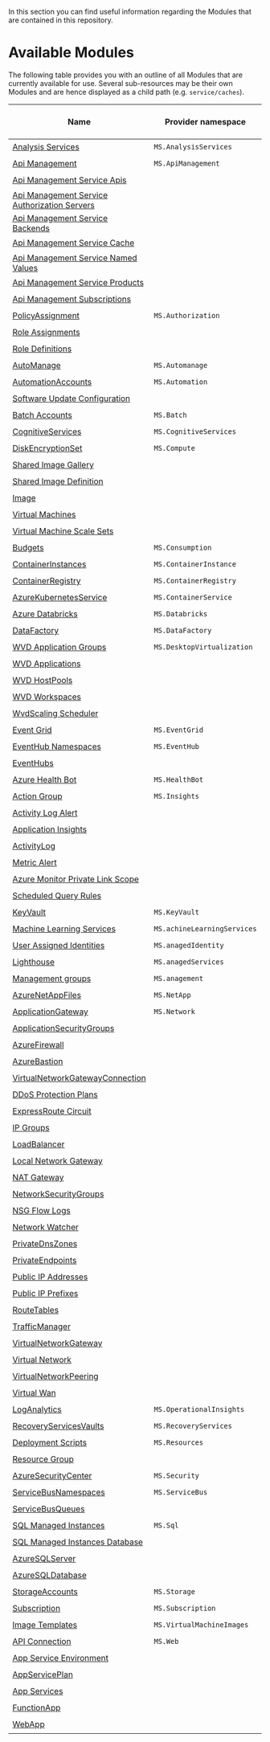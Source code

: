 In this section you can find useful information regarding the Modules that are contained in this repository.

# Available Modules
The following table provides you with an outline of all Modules that are currently available for use. Several sub-resources may be their own Modules and are hence displayed as a child path (e.g. `service/caches`).

| Name | Provider namespace | Resource Type | ARM / Bicep |
| - | - | - | - |
| [Analysis Services](Microsoft.AnalysisServices/servers) | `MS.AnalysisServices` | [servers](Microsoft.AnalysisServices/servers) | :heavy_check_mark:/ |
| [Api Management](Microsoft.ApiManagement/service) | `MS.ApiManagement` | [service](Microsoft.ApiManagement/service) | :heavy_check_mark:/ |
| [Api Management Service Apis](Microsoft.ApiManagement/serviceResources/apis) |  | [service/apis](Microsoft.ApiManagement/serviceResources/apis) | :heavy_check_mark:/ |
| [Api Management Service Authorization Servers](Microsoft.ApiManagement/serviceResources/authorizationServers) |  | [service/authorizationServers](Microsoft.ApiManagement/serviceResources/authorizationServers) | :heavy_check_mark:/ |
| [Api Management Service Backends](Microsoft.ApiManagement/serviceResources/backends) |  | [service/backends](Microsoft.ApiManagement/serviceResources/backends) | :heavy_check_mark:/ |
| [Api Management Service Cache](Microsoft.ApiManagement/serviceResources/caches) |  | [service/caches](Microsoft.ApiManagement/serviceResources/caches) | :heavy_check_mark:/ |
| [Api Management Service Named Values](Microsoft.ApiManagement/serviceResources/namedValues) |  | [service/namedValues](Microsoft.ApiManagement/serviceResources/namedValues) | :heavy_check_mark:/ |
| [Api Management Service Products](Microsoft.ApiManagement/serviceResources/products) |  | [service/products](Microsoft.ApiManagement/serviceResources/products) | :heavy_check_mark:/ |
| [Api Management Subscriptions](Microsoft.ApiManagement/serviceResources/subscriptions) |  | [service/subscriptions](Microsoft.ApiManagement/serviceResources/subscriptions) | :heavy_check_mark:/ |
| [PolicyAssignment](Microsoft.Authorization/policyAssignments) | `MS.Authorization` | [policyAssignments](Microsoft.Authorization/policyAssignments) | :heavy_check_mark:/ |
| [Role Assignments](Microsoft.Authorization/roleAssignments) |  | [roleAssignments](Microsoft.Authorization/roleAssignments) | :heavy_check_mark:/ |
| [Role Definitions](Microsoft.Authorization/roleDefinitions) |  | [roleDefinitions](Microsoft.Authorization/roleDefinitions) | :heavy_check_mark:/ |
| [AutoManage](Microsoft.Automanage/accounts) | `MS.Automanage` | [accounts](Microsoft.Automanage/accounts) | :heavy_check_mark:/ |
| [AutomationAccounts](Microsoft.Automation/automationAccounts) | `MS.Automation` | [automationAccounts](Microsoft.Automation/automationAccounts) | :heavy_check_mark:/ |
| [Software Update Configuration](Microsoft.Automation/automationAccountsResources/softwareUpdateConfigurations) |  | [automationAccounts/softwareUpdateConfigurations](Microsoft.Automation/automationAccountsResources/softwareUpdateConfigurations) | :heavy_check_mark:/ |
| [Batch Accounts](Microsoft.Batch/batchAccounts) | `MS.Batch` | [batchAccounts](Microsoft.Batch/batchAccounts) | :heavy_check_mark:/ |
| [CognitiveServices](Microsoft.CognitiveServices/accounts) | `MS.CognitiveServices` | [accounts](Microsoft.CognitiveServices/accounts) | :heavy_check_mark:/ |
| [DiskEncryptionSet](Microsoft.Compute/diskEncryptionSets) | `MS.Compute` | [diskEncryptionSets](Microsoft.Compute/diskEncryptionSets) | :heavy_check_mark:/ |
| [Shared Image Gallery](Microsoft.Compute/galleries) |  | [galleries](Microsoft.Compute/galleries) | :heavy_check_mark:/:heavy_check_mark: |
| [Shared Image Definition](Microsoft.Compute/galleriesResources/images) |  | [galleries/images](Microsoft.Compute/galleriesResources/images) | :heavy_check_mark:/ |
| [Image](Microsoft.Compute/images) |  | [images](Microsoft.Compute/images) | :heavy_check_mark:/ |
| [Virtual Machines](Microsoft.Compute/virtualMachines) |  | [virtualMachines](Microsoft.Compute/virtualMachines) | :heavy_check_mark:/ |
| [Virtual Machine Scale Sets](Microsoft.Compute/virtualMachineScaleSets) |  | [virtualMachineScaleSets](Microsoft.Compute/virtualMachineScaleSets) | :heavy_check_mark:/ |
| [Budgets](Microsoft.Consumption/budgets) | `MS.Consumption` | [budgets](Microsoft.Consumption/budgets) | :heavy_check_mark:/ |
| [ContainerInstances](Microsoft.ContainerInstance/containerGroups) | `MS.ContainerInstance` | [containerGroups](Microsoft.ContainerInstance/containerGroups) | :heavy_check_mark:/ |
| [ContainerRegistry](Microsoft.ContainerRegistry/registries) | `MS.ContainerRegistry` | [registries](Microsoft.ContainerRegistry/registries) | :heavy_check_mark:/ |
| [AzureKubernetesService](Microsoft.ContainerService/managedClusters) | `MS.ContainerService` | [managedClusters](Microsoft.ContainerService/managedClusters) | :heavy_check_mark:/ |
| [Azure Databricks](Microsoft.Databricks/workspaces) | `MS.Databricks` | [workspaces](Microsoft.Databricks/workspaces) | :heavy_check_mark:/ |
| [DataFactory](Microsoft.DataFactory/factories) | `MS.DataFactory` | [factories](Microsoft.DataFactory/factories) | :heavy_check_mark:/ |
| [WVD Application Groups](Microsoft.DesktopVirtualization/applicationgroups) | `MS.DesktopVirtualization` | [applicationgroups](Microsoft.DesktopVirtualization/applicationgroups) | :heavy_check_mark:/ |
| [WVD Applications](Microsoft.DesktopVirtualization/applicationGroupsResources/applications) |  | [applicationGroups/applications](Microsoft.DesktopVirtualization/applicationGroupsResources/applications) | :heavy_check_mark:/:heavy_check_mark: |
| [WVD HostPools](Microsoft.DesktopVirtualization/hostpools) |  | [hostpools](Microsoft.DesktopVirtualization/hostpools) | :heavy_check_mark:/ |
| [WVD Workspaces](Microsoft.DesktopVirtualization/workspaces) |  | [workspaces](Microsoft.DesktopVirtualization/workspaces) | :heavy_check_mark:/ |
| [WvdScaling Scheduler](Microsoft.DesktopVirtualization/wvdScalingScheduler) |  | [wvdScalingScheduler](Microsoft.DesktopVirtualization/wvdScalingScheduler) | :heavy_check_mark:/ |
| [Event Grid](Microsoft.EventGrid/topics) | `MS.EventGrid` | [topics](Microsoft.EventGrid/topics) | :heavy_check_mark:/ |
| [EventHub Namespaces](Microsoft.EventHub/namespaces) | `MS.EventHub` | [namespaces](Microsoft.EventHub/namespaces) | :heavy_check_mark:/ |
| [EventHubs](Microsoft.EventHub/namespacesResources/eventhubs) |  | [namespaces/eventhubs](Microsoft.EventHub/namespacesResources/eventhubs) | :heavy_check_mark:/ |
| [Azure Health Bot](Microsoft.HealthBot/healthBots) | `MS.HealthBot` | [healthBots](Microsoft.HealthBot/healthBots) | :heavy_check_mark:/ |
| [Action Group](Microsoft.Insights/actionGroups) | `MS.Insights` | [actionGroups](Microsoft.Insights/actionGroups) | :heavy_check_mark:/ |
| [Activity Log Alert](Microsoft.Insights/activityLogAlerts) |  | [activityLogAlerts](Microsoft.Insights/activityLogAlerts) | :heavy_check_mark:/ |
| [Application Insights](Microsoft.Insights/components) |  | [components](Microsoft.Insights/components) | :heavy_check_mark:/ |
| [ActivityLog](Microsoft.Insights/diagnosticSettings) |  | [diagnosticSettings](Microsoft.Insights/diagnosticSettings) | :heavy_check_mark:/ |
| [Metric Alert](Microsoft.Insights/metricAlerts) |  | [metricAlerts](Microsoft.Insights/metricAlerts) | :heavy_check_mark:/ |
| [Azure Monitor Private Link Scope](Microsoft.Insights/privateLinkScopes) |  | [privateLinkScopes](Microsoft.Insights/privateLinkScopes) | :heavy_check_mark:/ |
| [Scheduled Query Rules](Microsoft.Insights/scheduledQueryRules) |  | [scheduledQueryRules](Microsoft.Insights/scheduledQueryRules) | :heavy_check_mark:/ |
| [KeyVault](Microsoft.KeyVault/vaults) | `MS.KeyVault` | [vaults](Microsoft.KeyVault/vaults) | :heavy_check_mark:/ |
| [Machine Learning Services](Microsoft.MachineLearningServices/workspaces) | `MS.achineLearningServices` | [workspaces](Microsoft.MachineLearningServices/workspaces) | :heavy_check_mark:/ |
| [User Assigned Identities](Microsoft.ManagedIdentity/userAssignedIdentities) | `MS.anagedIdentity` | [userAssignedIdentities](Microsoft.ManagedIdentity/userAssignedIdentities) | :heavy_check_mark:/ |
| [Lighthouse](Microsoft.ManagedServices/registrationDefinitions) | `MS.anagedServices` | [registrationDefinitions](Microsoft.ManagedServices/registrationDefinitions) | :heavy_check_mark:/ |
| [Management groups](Microsoft.Management/managementGroups) | `MS.anagement` | [managementGroups](Microsoft.Management/managementGroups) | :heavy_check_mark:/ |
| [AzureNetAppFiles](Microsoft.NetApp/netAppAccounts) | `MS.NetApp` | [netAppAccounts](Microsoft.NetApp/netAppAccounts) | :heavy_check_mark:/ |
| [ApplicationGateway](Microsoft.Network/applicationGateways) | `MS.Network` | [applicationGateways](Microsoft.Network/applicationGateways) | :heavy_check_mark:/ |
| [ApplicationSecurityGroups](Microsoft.Network/applicationSecurityGroups) |  | [applicationSecurityGroups](Microsoft.Network/applicationSecurityGroups) | :heavy_check_mark:/ |
| [AzureFirewall](Microsoft.Network/azureFirewalls) |  | [azureFirewalls](Microsoft.Network/azureFirewalls) | :heavy_check_mark:/ |
| [AzureBastion](Microsoft.Network/bastionHosts) |  | [bastionHosts](Microsoft.Network/bastionHosts) | :heavy_check_mark:/ |
| [VirtualNetworkGatewayConnection](Microsoft.Network/connections) |  | [connections](Microsoft.Network/connections) | :heavy_check_mark:/ |
| [DDoS Protection Plans](Microsoft.Network/ddosProtectionPlans) |  | [ddosProtectionPlans](Microsoft.Network/ddosProtectionPlans) | :heavy_check_mark:/ |
| [ExpressRoute Circuit](Microsoft.Network/expressRouteCircuits) |  | [expressRouteCircuits](Microsoft.Network/expressRouteCircuits) | :heavy_check_mark:/ |
| [IP Groups](Microsoft.Network/ipGroups) |  | [ipGroups](Microsoft.Network/ipGroups) | :heavy_check_mark:/ |
| [LoadBalancer](Microsoft.Network/loadBalancers) |  | [loadBalancers](Microsoft.Network/loadBalancers) | :heavy_check_mark:/ |
| [Local Network Gateway](Microsoft.Network/localNetworkGateways) |  | [localNetworkGateways](Microsoft.Network/localNetworkGateways) | :heavy_check_mark:/ |
| [NAT Gateway](Microsoft.Network/natGateways) |  | [natGateways](Microsoft.Network/natGateways) | :heavy_check_mark:/ |
| [NetworkSecurityGroups](Microsoft.Network/networkSecurityGroups) |  | [networkSecurityGroups](Microsoft.Network/networkSecurityGroups) | :heavy_check_mark:/ |
| [NSG Flow Logs](Microsoft.Network/networkWatcherFlowLogs) |  | [networkWatcherFlowLogs](Microsoft.Network/networkWatcherFlowLogs) | :heavy_check_mark:/ |
| [Network Watcher](Microsoft.Network/networkWatchers) |  | [networkWatchers](Microsoft.Network/networkWatchers) | :heavy_check_mark:/ |
| [PrivateDnsZones](Microsoft.Network/privateDnsZones) |  | [privateDnsZones](Microsoft.Network/privateDnsZones) | :heavy_check_mark:/ |
| [PrivateEndpoints](Microsoft.Network/privateEndpoints) |  | [privateEndpoints](Microsoft.Network/privateEndpoints) | :heavy_check_mark:/ |
| [Public IP Addresses](Microsoft.Network/publicIPAddresses) |  | [publicIPAddresses](Microsoft.Network/publicIPAddresses) | :heavy_check_mark:/ |
| [Public IP Prefixes](Microsoft.Network/publicIPPrefixes) |  | [publicIPPrefixes](Microsoft.Network/publicIPPrefixes) | :heavy_check_mark:/ |
| [RouteTables](Microsoft.Network/routeTables) |  | [routeTables](Microsoft.Network/routeTables) | :heavy_check_mark:/ |
| [TrafficManager](Microsoft.Network/trafficmanagerprofiles) |  | [trafficmanagerprofiles](Microsoft.Network/trafficmanagerprofiles) | :heavy_check_mark:/ |
| [VirtualNetworkGateway](Microsoft.Network/virtualNetworkGateways) |  | [virtualNetworkGateways](Microsoft.Network/virtualNetworkGateways) | :heavy_check_mark:/ |
| [Virtual Network](Microsoft.Network/virtualNetworks) |  | [virtualNetworks](Microsoft.Network/virtualNetworks) | :heavy_check_mark:/ |
| [VirtualNetworkPeering](Microsoft.Network/virtualNetworksResources/virtualNetworkPeerings) |  | [virtualNetworks/virtualNetworkPeerings](Microsoft.Network/virtualNetworksResources/virtualNetworkPeerings) | :heavy_check_mark:/ |
| [Virtual Wan](Microsoft.Network/virtualWans) |  | [virtualWans](Microsoft.Network/virtualWans) | :heavy_check_mark:/ |
| [LogAnalytics](Microsoft.OperationalInsights/workspaces) | `MS.OperationalInsights` | [workspaces](Microsoft.OperationalInsights/workspaces) | :heavy_check_mark:/ |
| [RecoveryServicesVaults](Microsoft.RecoveryServices/vaults) | `MS.RecoveryServices` | [vaults](Microsoft.RecoveryServices/vaults) | :heavy_check_mark:/ |
| [Deployment Scripts](Microsoft.Resources/deploymentScripts) | `MS.Resources` | [deploymentScripts](Microsoft.Resources/deploymentScripts) | :heavy_check_mark:/ |
| [Resource Group](Microsoft.Resources/resourceGroups) |  | [resourceGroups](Microsoft.Resources/resourceGroups) | :heavy_check_mark:/:heavy_check_mark: |
| [AzureSecurityCenter](Microsoft.Security/azureSecurityCenter) | `MS.Security` | [azureSecurityCenter](Microsoft.Security/azureSecurityCenter) | :heavy_check_mark:/ |
| [ServiceBusNamespaces](Microsoft.ServiceBus/namespaces) | `MS.ServiceBus` | [namespaces](Microsoft.ServiceBus/namespaces) | :heavy_check_mark:/ |
| [ServiceBusQueues](Microsoft.ServiceBus/namespacesResources/queues) |  | [namespaces/queues](Microsoft.ServiceBus/namespacesResources/queues) | :heavy_check_mark:/ |
| [SQL Managed Instances](Microsoft.Sql/managedInstances) | `MS.Sql` | [managedInstances](Microsoft.Sql/managedInstances) | :heavy_check_mark:/ |
| [SQL Managed Instances Database](Microsoft.Sql/managedInstancesResources/databases) |  | [managedInstances/databases](Microsoft.Sql/managedInstancesResources/databases) | :heavy_check_mark:/ |
| [AzureSQLServer](Microsoft.Sql/servers) |  | [servers](Microsoft.Sql/servers) | :heavy_check_mark:/ |
| [AzureSQLDatabase](Microsoft.Sql/serversResources/databases) |  | [servers/databases](Microsoft.Sql/serversResources/databases) | :heavy_check_mark:/ |
| [StorageAccounts](Microsoft.Storage/storageAccounts) | `MS.Storage` | [storageAccounts](Microsoft.Storage/storageAccounts) | :heavy_check_mark:/:heavy_check_mark: |
| [Subscription](Microsoft.Subscription/aliases) | `MS.Subscription` | [aliases](Microsoft.Subscription/aliases) | :heavy_check_mark:/ |
| [Image Templates](Microsoft.VirtualMachineImages/imageTemplates) | `MS.VirtualMachineImages` | [imageTemplates](Microsoft.VirtualMachineImages/imageTemplates) | :heavy_check_mark:/ |
| [API Connection](Microsoft.Web/connections) | `MS.Web` | [connections](Microsoft.Web/connections) | :heavy_check_mark:/ |
| [App Service Environment](Microsoft.Web/hostingEnvironments) |  | [hostingEnvironments](Microsoft.Web/hostingEnvironments) | :heavy_check_mark:/ |
| [AppServicePlan](Microsoft.Web/serverfarms) |  | [serverfarms](Microsoft.Web/serverfarms) | :heavy_check_mark:/ |
| [App Services](Microsoft.Web/sites/appService) |  | [sites/appService](Microsoft.Web/sites/appService) | :heavy_check_mark:/ |
| [FunctionApp](Microsoft.Web/sites/functionApp) |  | [sites/functionApp](Microsoft.Web/sites/functionApp) | :heavy_check_mark:/ |
| [WebApp](Microsoft.Web/sites/webApp) |  | [sites/webApp](Microsoft.Web/sites/webApp) | :heavy_check_mark:/ |